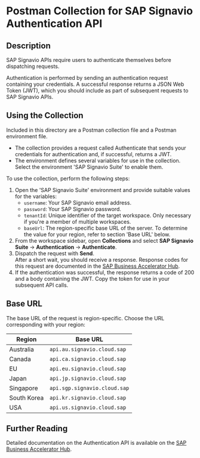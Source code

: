 # Postman Collection for SAP Signavio Authentication API

## Description

SAP Signavio APIs require users to authenticate themselves before dispatching requests.

Authentication is performed by sending an authentication request containing your credentials. A successful response returns a JSON Web Token (JWT), which you should include as part of subsequent requests to SAP Signavio APIs.

## Using the Collection

Included in this directory are a Postman collection file and a Postman environment file.

* The collection provides a request called Authenticate that sends your credentials for authentication and, if successful, returns a JWT.
* The environment defines several variables for use in the collection. Select the environment 'SAP Signavio Suite' to enable them.

To use the collection, perform the following steps:

1. Open the 'SAP Signavio Suite' environment and provide suitable values for the variables:
   * `username`: Your SAP Signavio email address.
   * `password`: Your SAP Signavio password.
   * `tenantId`: Unique identifier of the target workspace. Only necessary if you're a member of multiple workspaces.
   * `baseUrl`: The region-specific base URL of the server. To determine the value for your region, refer to section 'Base URL' below.
2. From the workspace sidebar, open **Collections** and select **SAP Signavio Suite** &rarr; **Authentication** &rarr; **Authenticate**.
3. Dispatch the request with **Send**.<br>After a short wait, you should receive a response. Response codes for this request are documented in the [SAP Business Accelerator Hub](https://api.sap.com/api/authentication/path/post_auth_v1_token).
4. If the authentication was successful, the response returns a code of 200 and a body containing the JWT. Copy the token for use in your subsequent API calls.


## Base URL

The base URL of the request is region-specific. Choose the URL corresponding with your region:

| Region        | Base URL                     |
|---------------|------------------------------|
| Australia	    | `api.au.signavio.cloud.sap`  |
| Canada	    | `api.ca.signavio.cloud.sap`  |
| EU	        | `api.eu.signavio.cloud.sap`  |
| Japan	        | `api.jp.signavio.cloud.sap`  |
| Singapore	    | `api.sgp.signavio.cloud.sap` |
| South Korea	| `api.kr.signavio.cloud.sap`  |
| USA	        | `api.us.signavio.cloud.sap`  |


## Further Reading

Detailed documentation on the Authentication API is available on the [SAP Business Accelerator Hub](https://api.sap.com/api/authentication/overview).
